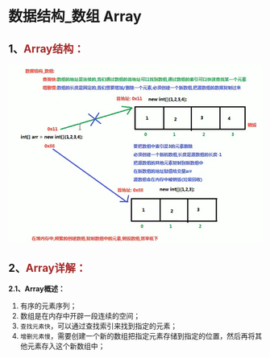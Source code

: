 # 数据结构_数组  Array

## 1、<span style="color:brown">Array结构：</span>

![集合数据结构之Array](https://raw.githubusercontent.com/root-bine/image/main/Typora-image/%E9%9B%86%E5%90%88%E6%95%B0%E6%8D%AE%E7%BB%93%E6%9E%84Array.png)



## 2、<span style="color:brown">Array详解：</span>

**2.1、Array概述：**

1. 有序的元素序列；
1. 数组是在内存中开辟一段连续的空间；
1. `查找元素快`，可以通过查找索引来找到指定的元素；
1. `增删元素慢`，需要创建一个新的数组把指定元素存储到指定的位置，然后再将其他元素存入这个新数组中；